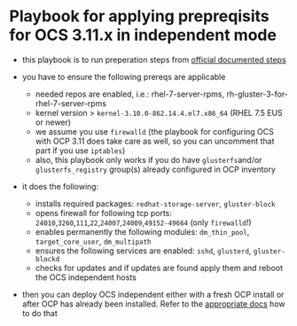 # Playbook for applying prepreqisits for OCS 3.11.x in independent mode

* this playbook is to run preperation steps from [official documented steps]( https://access.redhat.com/documentation/en-us/red_hat_openshift_container_storage/3.11/html/deployment_guide/chap-documentation-container_ready_storage_independent#CRS_Installing_Red_Hat_Storage_Server_on_Red_Hat_Enterprise_Linux_Layered_Install_independent)

* you have to ensure the following prereqs are applicable
  * needed repos are enabled, i.e.: rhel-7-server-rpms, rh-gluster-3-for-rhel-7-server-rpms
  * kernel version > `kernel-3.10.0-862.14.4.el7.x86_64` (RHEL 7.5 EUS or newer)
  * we assume you use `firewalld` (the playbook for configuring OCS with OCP 3.11 does take care as well, so you can uncomment that part if you use `iptables`)
  * also, this playbook only works if you do have `glusterfs`and/or `glusterfs_registry` group(s) already configured in OCP inventory

* it does the following:
   * installs required packages: `redhat-storage-server`, `gluster-block`
   * opens firewall for following tcp ports: `24010`,`3260`,`111`,`22`,`24007`,`24009`,`49152-49664` (only `firewalld`!)
   * enables permanently the following modules: `dm_thin_pool`, `target_core_user`, `dm_multipath`
   * ensures the following services are enabled: `sshd`, `glusterd`, `gluster-blockd`
   * checks for updates and if updates are found apply them and reboot the OCS independent hosts

* then you can deploy OCS independent either with a fresh OCP install or after OCP has already been installed. Refer to the [appropriate docs](https://access.redhat.com/documentation/en-us/red_hat_openshift_container_storage/3.11/html/deployment_guide/install-example-basic-external-crs) how to do that
